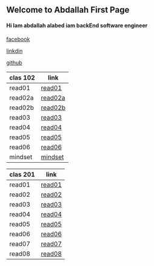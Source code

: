 ## Welcome to Abdallah First Page

#### Hi Iam abdallah alabed iam  backEnd software engineer

[facebook](https://web.facebook.com/abdalllah01/) 

[linkdin](https://www.linkedin.com/in/abdallah-alabd-75549919a/) 

[github](https://github.com/abdallahAlabed) 



| clas 102       | link        |
| ------------| -----------------------------------------   |
| read01      | [read01](read01.md)  |
| read02a     | [read02a](read02a.md)  |
| read02b     | [read02b](read02b.md)  |
| read03     | [read03](read03.md)  |
| read04     | [read04](read04.md)  |
| read05     | [read05](read05.md)  |
| read06     | [read06](read06.md)  |
| mindset     | [mindset](mindset.md)  |



| clas 201       | link        |
| ------------| -----------------------  |
| read01      | [read01](201/read01.md)  |
| read02      | [read02](201/read02.md)  |
| read03      | [read03](201/read03.md)  |
| read04      | [read04](201/read04.md)  |
| read05      | [read05](201/read05.md)  |
| read06      | [read06](201/read06.md)  |
| read07      | [read07](201/read07.md)  |
| read08      | [read08](201/read08.md)  |








